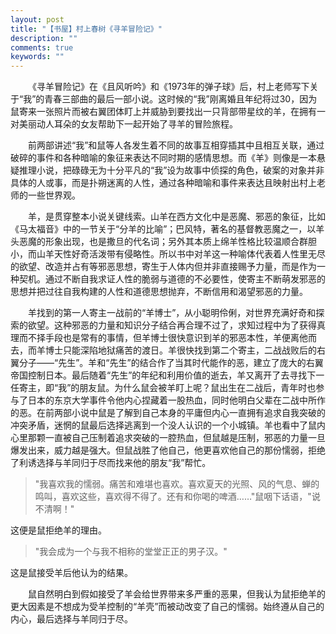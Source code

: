 ```yaml
---
layout: post
title: "【书屋】村上春树《寻羊冒险记》"
description: ""
comments: true
keywords: ""
---
```


&emsp;&emsp;《寻羊冒险记》在《且风听吟》和《1973年的弹子球》后，村上老师写下关于“我”的青春三部曲的最后一部小说。这时候的“我”刚离婚且年纪将过30，因为鼠寄来一张照片而被右翼团体盯上并威胁到要找出一只背部带星纹的羊，在拥有一对美丽动人耳朵的女友帮助下一起开始了寻羊的冒险旅程。

&emsp;&emsp;前两部讲述“我”和鼠等人各发生着不同的故事互相穿插其中且相互关联，通过破碎的事件和各种暗喻的象征来表达不同时期的感情思想。而《羊》则像是一本悬疑推理小说，把碌碌无为十分平凡的“我”设为故事中侦探的角色，破案的对象并非具体的人或事，而是扑朔迷离的人性，通过各种暗喻和事件来表达且映射出村上老师的一些世界观。

&emsp;&emsp;羊，是贯穿整本小说关键线索。山羊在西方文化中是恶魔、邪恶的象征，比如《马太福音》中的一节关于“分羊的比喻”；巴风特，著名的基督教恶魔之一，以羊头恶魔的形象出现，也是撒旦的代名词；另外其本质上绵羊性格比较温顺合群胆小，而山羊天性好奇活泼带有侵略性。所以书中对羊这一种喻体代表着人性里无尽的欲望、改造并占有等邪恶思想，寄生于人体内但并非直接赐予力量，而是作为一种契机。通过不断自我求证人性的脆弱与道德的不必要性，使寄主不断萌发邪恶的思想并把过往自我构建的人性和道德思想抛弃，不断信用和渴望邪恶的力量。

&emsp;&emsp;羊找到的第一人寄主一战前的“羊博士”，从小聪明伶俐，对世界充满好奇和探索的欲望。这种邪恶的力量和知识分子结合再合理不过了，求知过程中为了获得真理而不择手段也是常有的事情，但羊博士很快意识到羊的邪恶本性，羊便离他而去，而羊博士只能深陷地狱痛苦的渡日。羊很快找到第二个寄主，二战战败后的右翼分子——“先生”。羊和“先生”的结合作了当其时代能作的恶，建立了庞大的右翼帝国控制日本。最后随着“先生”的年纪和利用价值的逝去，羊又离开了去寻找下一任寄主，即“我”的朋友鼠。为什么鼠会被羊盯上呢？鼠出生在二战后，青年时也参与了日本的东京大学事件令他内心捏藏着一股热血，同时他明白父辈在二战中所作的恶。在前两部小说中鼠是了解到自己本身的平庸但内心一直拥有追求自我突破的冲突矛盾，迷惘的鼠最后选择逃离到一个没人认识的一个小城镇。羊也看中了鼠内心里那颗一直被自己压制着追求突破的一腔热血，但鼠越是压制，邪恶的力量一旦爆发出来，威力越是强大。但鼠战胜了他自己，他更喜欢他自己的那份懦弱，拒绝了利诱选择与羊同归于尽而找来他的朋友“我”帮忙。

> "我喜欢我的懦弱。痛苦和难堪也喜欢。喜欢夏天的光照、风的气息、蝉的鸣叫，喜欢这些，喜欢得不得了。还有和你喝的啤酒……"鼠咽下话语，"说不清啊！"

这便是鼠拒绝羊的理由。

> "我会成为一个与我不相称的堂堂正正的男子汉。"

这是鼠接受羊后他认为的结果。

&emsp;&emsp;鼠自然明白到假如接受了羊会给世界带来多严重的恶果，但我认为鼠拒绝羊的更大因素是不想成为受羊控制的“羊壳”而被动改变了自己的懦弱。始终遵从自己的内心，最后选择与羊同归于尽。
